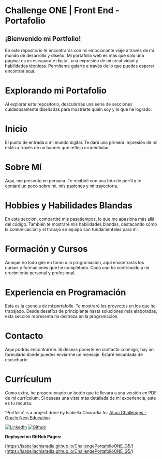 # Challenge ONE | Front End -  Portafolio

## ¡Bienvenido mi Portfolio!
En este repositorio te encontrarás con mi emocionante viaje a través de mi mundo de desarrollo y diseño. Mi portafolio web es más que solo una página; es mi escaparate digital, una expresión de mi creatividad y habilidades técnicas. Permíteme guiarte a través de lo que puedes esperar encontrar aquí.

# Explorando mi Portafolio
Al explorar este repositorio, descubrirás una serie de secciones cuidadosamente diseñadas para mostrarte quién soy y lo que he logrado:

# Inicio
El punto de entrada a mi mundo digital. Te dará una primera impresión de mi estilo a través de un banner que refleja mi identidad.

# Sobre Mí
Aquí, me presento en persona. Te recibiré con una foto de perfil y te contaré un poco sobre mí, mis pasiones y mi trayectoria.

# Hobbies y Habilidades Blandas
En esta sección, compartiré mis pasatiempos, lo que me apasiona más allá del código. También te mostraré mis habilidades blandas, destacando cómo la comunicación y el trabajo en equipo son fundamentales para mí.

# Formación y Cursos
Aunque no todo gire en torno a la programación, aquí encontrarás los cursos y formaciones que he completado. Cada uno ha contribuido a mi crecimiento personal y profesional.

# Experiencia en Programación
Esta es la esencia de mi portafolio. Te mostraré los proyectos en los que he trabajado. Desde desafíos de principiante hasta soluciones más elaboradas, esta sección representa mi destreza en la programación.

# Contacto
Aquí podrás encontrarme. Si deseas ponerte en contacto conmigo, hay un formulario donde puedes enviarme un mensaje. Estaré encantada de escucharte.

# Currículum
Como extra, he proporcionado un botón que te llevará a una versión en PDF de mi currículum. Si deseas una vista más detallada de mi experiencia, este es tu recurso.


'Portfolio' is a project done by Isabella Chiaradía for [Alura Challenges - Oracle Next Education](https://github.com/alura-challenges)

<a href="https://www.linkedin.com/in/isabella-chiaradia/"><img alt="LinkedIn" src="https://img.shields.io/badge/linkedin%20-%230077B5.svg?&style=flat&logo=linkedin&logoColor=white"/></a> 
<a href="https://github.com/IsabellaChiaradia"><img alt="Github" src="https://img.shields.io/github/followers/mysticBel?label=follow&style=social"/></a>


**Deployed on GitHub Pages:** 

[https://isabellachiaradia.github.io/ChallengePortafolioONE_G5/](https://isabellachiaradia.github.io/ChallengePortafolioONE_G5/)
